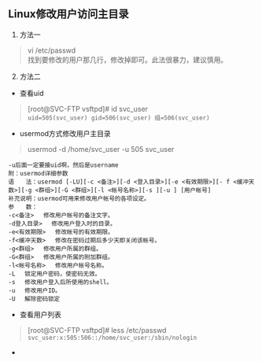 
## Linux修改用户访问主目录
1. 方法一
> vi /etc/passwd
<br/>找到要修改的用户那几行，修改掉即可。此法很暴力，建议慎用。
2. 方法二
- 查看uid
> [root@SVC-FTP vsftpd]# id svc_user
<br/>`uid=505(svc_user) gid=506(svc_user) 组=506(svc_user)`
- usermod方式修改用户主目录
> usermod -d /home/svc_user -u 505 svc_user
```
-u后面一定要接uid啊，然后是username
附：usermod详细参数
语　　法：usermod [-LU][-c <备注>][-d <登入目录>][-e <有效期限>][- f <缓冲天数>][-g <群组>][-G <群组>][-l <帐号名称>][-s ][-u ] [用户帐号]
补充说明：usermod可用来修改用户帐号的各项设定。
参　　数：
-c<备注> 　修改用户帐号的备注文字。
-d登入目录> 　修改用户登入时的目录。
-e<有效期限> 　修改帐号的有效期限。
-f<缓冲天数> 　修改在密码过期后多少天即关闭该帐号。
-g<群组> 　修改用户所属的群组。
-G<群组> 　修改用户所属的附加群组。
-l<帐号名称> 　修改用户帐号名称。
-L 　锁定用户密码，使密码无效。
-s 　修改用户登入后所使用的shell。
-u 　修改用户ID。
-U 　解除密码锁定
```
- 查看用户列表
> [root@SVC-FTP vsftpd]# less /etc/passwd
<br/>`svc_user:x:505:506::/home/svc_user:/sbin/nologin`
- 


